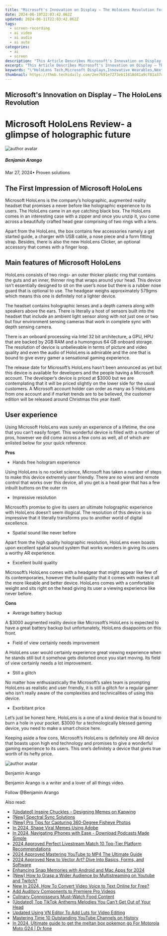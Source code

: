```yaml
---
title: "Microsoft's Innovation on Display – The HoloLens Revolution for 2024"
date: 2024-06-10T22:03:42.062Z
updated: 2024-06-11T22:03:42.062Z
tags: 
  - screen-recording
  - ai video
  - ai audio
  - ai auto
categories: 
  - ai
  - screen
description: "This Article Describes Microsoft's Innovation on Display – The HoloLens Revolution for 2024"
excerpt: "This Article Describes Microsoft's Innovation on Display – The HoloLens Revolution for 2024"
keywords: "\"HoloLens Tech,Microsoft Displays,Innovative Wearables,Next-Gen VR,Holographic Windows,Display Evolution,Hololens Impact\""
thumbnail: https://thmb.techidaily.com/2ee7691e7273eb11818d41a9cf81a37cef10bbda58003f87ccdd98d9756a0aeb.jpg
---
```


## Microsoft's Innovation on Display – The HoloLens Revolution

# Microsoft HoloLens Review- a glimpse of holographic future

![author avatar](https://images.wondershare.com/filmora/article-images/benjamin-arango-author.jpg)

##### Benjamin Arango

 Mar 27, 2024• Proven solutions

## The First Impression of Microsoft HoloLens

 Microsoft HoloLens is the company’s holographic, augmented reality headset that promises a never before like holographic experience to its users. The HoloLens came in an eye catching black box. The HoloLens comes in an interesting case with a zipper and once you unzip it, you come across a beautifully crafted head gear comprising of two rings with a lens.

 Apart from the HoloLens, the box contains few accessories namely a get started guide, a charger with USB cable, a nose piece and a form fitting strap. Besides, there is also the new HoloLens Clicker, an optional accessory that comes with a finger loop.

## Main features of Microsoft HoloLens

 HoloLens consists of two rings- an outer thicker plastic ring that contains the guts and an inner, thinner ring that wraps around your head. This device isn’t essentially designed to sit on the user’s nose but there is a rubber nose guard that is optional to use. The headgear weighs approximately 579gms which means this one is definitely not a lighter device.

 The headset contains holographic lenses and a depth camera along with speakers above the ears. There is literally a host of sensors built into the headset that include an ambient light sensor along with not just one or two but four environment sensing cameras that work in complete sync with depth sensing camera.

 There is an onboard processing via Intel 32 bit architecture, a GPU, HPU that are backed by 2GB RAM and a humongous 64 GB onboard storage. The resolution of device is unbelievable in terms of picture and video quality and even the audio of HoloLens is admirable and the one that is bound to give every gamer a sensational gaming experience.

 The release date for Microsoft’s HoloLens hasn’t been announced as yet but this device is available for developers and the people having a Microsoft account. The developer’s device is priced at $3000 but we are contemplating that it will be priced slightly on the lower side for the usual customers. A Microsoft account holder can order as many as 5 HoloLens from one account and if market trends are to be believed, the customer edition will be released around Christmas this year itself.

## User experience

 Using Microsoft HoloLens was surely an experience of a lifetime, the one that you can’t easily forget. This wonderful device is filled with a number of pros, however we did come across a few cons as well, all of which are enlisted below for your quick reference.

**Pros**

* Hands free hologram experience

 Using HoloLens is no rocket science, Microsoft has taken a number of steps to make this device extremely user friendly. There are no wires and remote control that works over this device, all you get is a head gear that has a few inbuilt buttons on the outer rin

* Impressive resolution

 Microsoft’s promise to give its users an ultimate holographic experience with HoloLens doesn’t seem illogical. The resolution of this device is so impressive that it literally transforms you to another world of digital excellence.

* Spatial sound like never before

 Apart from the high quality holographic resolution, HoloLens even boasts upon excellent spatial sound system that works wonders in giving its users a worthy AR experience.

* Excellent build quality

 Microsoft’s HoloLens comes with a headgear that might appear like few of its contemporaries, however the build quality that it comes with makes it all the more likeable and better device. HoloLens comes with a comfortable weight and sits right on the head giving its user a viewing experience like never before.

**Cons**

* Average battery backup

 A $3000 augmented reality device like Microsoft’s HoloLens is expected to have a great battery backup but unfortunately, HoloLens disappoints on this front.

* Field of view certainly needs improvement

 A HoloLens user would certainly experience great viewing experience when he stands still but it somehow gets distorted once you start moving. Its field of view certainly needs a lot improvement.

* Still a glitch

 No matter how enthusiastically the Microsoft’s sales team is prompting HoloLens as realistic and user friendly, it is still a glitch for a regular gamer who isn’t really aware of the complexities and technicalities of using this device.

* Exorbitant price

 Let’s just be honest here, HoloLens is a one of a kind device that is bound to burn a hole in your pocket. $3000 for a technologically blessed gaming device, you need to make a smart choice here.

 Keeping aside a few cons, Microsoft’s HoloLens is definitely one AR device that boasts upon high end technology and promises to give a wonderful gaming experience to its users. This one’s definitely a device that gives true worth of its hefty price.

![author avatar](https://images.wondershare.com/filmora/article-images/benjamin-arango-author.jpg)

Benjamin Arango

Benjamin Arango is a writer and a lover of all things video.

Follow @Benjamin Arango

<span class="atpl-alsoreadstyle">Also read:</span>
<div><ul>
<li><a href="https://extra-support.techidaily.com/updated-inspire-chuckles-designing-memes-on-kapwing/"><u>[Updated] Inspire Chuckles – Designing Memes on Kapwing</u></a></li>
<li><a href="https://extra-support.techidaily.com/new-spectral-sync-solutions/"><u>[New] Spectral Sync Solutions</u></a></li>
<li><a href="https://extra-support.techidaily.com/new-pro-tips-for-capturing-360-degree-fisheye-photos/"><u>[New] Pro Tips for Capturing 360-Degree Fisheye Photos</u></a></li>
<li><a href="https://extra-support.techidaily.com/in-2024-shape-viral-memes-using-adobe/"><u>In 2024, Shape Viral Memes Using Adobe</u></a></li>
<li><a href="https://extra-support.techidaily.com/in-2024-navigating-iphones-with-ease-download-podcasts-made-simple/"><u>In 2024, Navigating iPhones with Ease - Download Podcasts Made Simple</u></a></li>
<li><a href="https://extra-support.techidaily.com/2024-approved-perfect-livestream-match-10-top-tier-platform-recommendations/"><u>2024 Approved  Perfect Livestream Match  10 Top-Tier Platform Recommendations</u></a></li>
<li><a href="https://extra-support.techidaily.com/2024-approved-mastering-youtube-to-mp4-the-ultimate-guide/"><u>2024 Approved  Mastering YouTube to MP4  The Ultimate Guide</u></a></li>
<li><a href="https://extra-support.techidaily.com/2024-approved-new-to-vector-art-dive-into-basics-forms-and-software/"><u>2024 Approved  New to Vector Art? Dive Into Basics, Forms, and Software</u></a></li>
<li><a href="https://snapchat-videos.techidaily.com/enhancing-snap-memories-with-android-and-mac-apps-for-2024/"><u>Enhancing Snap Memories with Android and Mac Apps for 2024</u></a></li>
<li><a href="https://youtube-stream.techidaily.com/new-how-to-grasp-a-wider-audience-by-multistreaming-on-youtube-and-twitch/"><u>[New] How to Grasp a Wider Audience by Multistreaming on Youtube and Twitch?</u></a></li>
<li><a href="https://ai-video-translation.techidaily.com/new-in-2024-how-to-convert-video-voice-to-text-online-for-free/"><u>New In 2024, How To Convert Video Voice to Text Online for Free?</u></a></li>
<li><a href="https://extra-resources.techidaily.com/add-auditory-components-to-premiere-pro-videos/"><u>Add Auditory Components to Premiere Pro Videos</u></a></li>
<li><a href="https://youtube-clips.techidaily.com/culinary-connoisseurs-must-watch-food-content/"><u>Culinary Connoisseurs  Must-Watch Food Content</u></a></li>
<li><a href="https://tiktok-videos.techidaily.com/updated-top-tiktok-anthems-melodies-you-cant-get-out-of-your-head/"><u>[Updated] Top TikTok Anthems  Melodies You Can't Get Out of Your Head</u></a></li>
<li><a href="https://ai-editing-video.techidaily.com/updated-using-vn-editor-to-add-luts-for-video-editing/"><u>Updated Using VN Editor To Add Luts for Video Editing</u></a></li>
<li><a href="https://youtube-clips.techidaily.com/mastering-time-10-outstanding-youtube-channels-on-history/"><u>Mastering Time  10 Outstanding YouTube Channels on History</u></a></li>
<li><a href="https://android-pokemon-go.techidaily.com/in-2024-ultimate-guide-to-get-the-meltan-box-pokemon-go-for-motorola-moto-g24-drfone-by-drfone-virtual-android/"><u>In 2024, Ultimate guide to get the meltan box pokemon go For Motorola Moto G24 | Dr.fone</u></a></li>
</ul></div>

<ins class="adsbygoogle"
      style="display:block"
      data-ad-client="ca-pub-7571918770474297"
      data-ad-slot="8358498916"
      data-ad-format="auto"
      data-full-width-responsive="true"></ins>